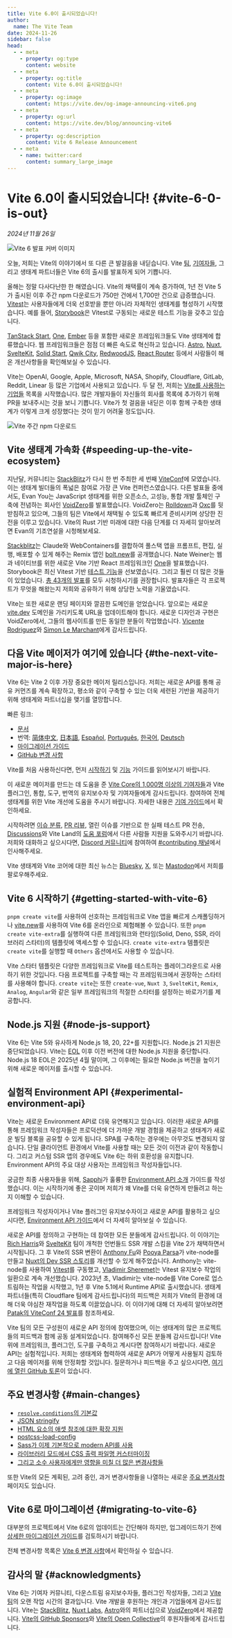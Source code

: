 ```yaml
---
title: Vite 6.0이 출시되었습니다!
author:
  name: The Vite Team
date: 2024-11-26
sidebar: false
head:
  - - meta
    - property: og:type
      content: website
  - - meta
    - property: og:title
      content: Vite 6.0이 출시되었습니다!
  - - meta
    - property: og:image
      content: https://vite.dev/og-image-announcing-vite6.png
  - - meta
    - property: og:url
      content: https://vite.dev/blog/announcing-vite6
  - - meta
    - property: og:description
      content: Vite 6 Release Announcement
  - - meta
    - name: twitter:card
      content: summary_large_image
---
```


# Vite 6.0이 출시되었습니다! {#vite-6-0-is-out}

_2024년 11월 26일_

![Vite 6 발표 커버 이미지](/og-image-announcing-vite6.png)

오늘, 저희는 Vite의 이야기에서 또 다른 큰 발걸음을 내딛습니다. Vite [팀](/team), [기여자들](https://github.com/vitejs/vite/graphs/contributors), 그리고 생태계 파트너들은 Vite 6의 출시를 발표하게 되어 기쁩니다.

올해는 정말 다사다난한 한 해였습니다. Vite의 채택률이 계속 증가하여, 1년 전 Vite 5가 출시된 이후 주간 npm 다운로드가 750만 건에서 1,700만 건으로 급증했습니다. [Vitest](https://vitest.dev)는 사용자들에게 더욱 선호받을 뿐만 아니라 자체적인 생태계를 형성하기 시작했습니다. 예를 들어, [Storybook](https://storybook.js.org)은 Vitest로 구동되는 새로운 테스트 기능을 갖추고 있습니다.

[TanStack Start](https://tanstack.com/start), [One](https://onestack.dev/), [Ember](https://emberjs.com/) 등을 포함한 새로운 프레임워크들도 Vite 생태계에 합류했습니다. 웹 프레임워크들은 점점 더 빠른 속도로 혁신하고 있습니다. [Astro](https://astro.build/), [Nuxt](https://nuxt.com/), [SvelteKit](https://kit.svelte.dev/), [Solid Start](https://www.solidjs.com/blog/introducing-solidstart), [Qwik City](https://qwik.builder.io/qwikcity/overview/), [RedwoodJS](https://redwoodjs.com/), [React Router](https://reactrouter.com/) 등에서 사람들이 해온 개선사항들을 확인해보실 수 있습니다.

Vite는 OpenAI, Google, Apple, Microsoft, NASA, Shopify, Cloudflare, GitLab, Reddit, Linear 등 많은 기업에서 사용되고 있습니다. 두 달 전, 저희는 [Vite를 사용하는 기업들](https://github.com/vitejs/companies-using-vite) 목록을 시작했습니다. 많은 개발자들이 자신들의 회사를 목록에 추가하기 위해 PR을 보내주시는 것을 보니 기쁩니다. Vite가 첫 걸음을 내딛은 이후 함께 구축한 생태계가 이렇게 크게 성장했다는 것이 믿기 어려울 정도입니다.

![Vite 주간 npm 다운로드](/vite6-npm-weekly-downloads.png)

## Vite 생태계 가속화 {#speeding-up-the-vite-ecosystem}

지난달, 커뮤니티는 [StackBlitz](https://stackblitz.com)가 다시 한 번 주최한 세 번째 [ViteConf](https://viteconf.org/24/replay)에 모였습니다. 이는 생태계 빌더들의 폭넓은 참여로 가장 큰 Vite 컨퍼런스였습니다. 다른 발표들 중에서도, Evan You는 JavaScript 생태계를 위한 오픈소스, 고성능, 통합 개발 툴체인 구축에 전념하는 회사인 [VoidZero](https://staging.voidzero.dev/posts/announcing-voidzero-inc)를 발표했습니다. VoidZero는 [Rolldown](https://rolldown.rs)과 [Oxc](https://oxc.rs)를 뒷받침하고 있으며, 그들의 팀은 Vite에서 채택될 수 있도록 빠르게 준비시키며 상당한 진전을 이루고 있습니다. Vite의 Rust 기반 미래에 대한 다음 단계를 더 자세히 알아보려면 Evan의 기조연설을 시청해보세요.

<YouTubeVideo videoId="EKvvptbTx6k?si=EZ-rFJn4pDW3tUvp" />

[Stackblitz](https://stackblitz.com)는 Claude와 WebContainers를 결합하여 풀스택 앱을 프롬프트, 편집, 실행, 배포할 수 있게 해주는 Remix 앱인 [bolt.new](https://bolt.new)를 공개했습니다. Nate Weiner는 웹과 네이티브를 위한 새로운 Vite 기반 React 프레임워크인 [One](https://onestack.dev/)을 발표했습니다. Storybook은 최신 Vitest 기반 [테스트 기능](https://youtu.be/8t5wxrFpCQY?si=PYZoWKf-45goQYDt)을 선보였습니다. 그리고 훨씬 더 많은 것들이 있었습니다. [총 43개의 발표](https://www.youtube.com/playlist?list=PLqGQbXn_GDmnObDzgjUF4Krsfl6OUKxtp)를 모두 시청하시기를 권장합니다. 발표자들은 각 프로젝트가 무엇을 해왔는지 저희와 공유하기 위해 상당한 노력을 기울였습니다.

Vite는 또한 새로운 랜딩 페이지와 깔끔한 도메인을 얻었습니다. 앞으로는 새로운 [vite.dev](https://vite.dev) 도메인을 가리키도록 URL을 업데이트해야 합니다. 새로운 디자인과 구현은 VoidZero에서, 그들의 웹사이트를 만든 동일한 분들이 작업했습니다. [Vicente Rodriguez](https://bento.me/rmoon)와 [Simon Le Marchant](https://marchantweb.com/)에게 감사드립니다.

## 다음 Vite 메이저가 여기에 있습니다 {#the-next-vite-major-is-here}

Vite 6는 Vite 2 이후 가장 중요한 메이저 릴리스입니다. 저희는 새로운 API를 통해 공유 커먼즈를 계속 확장하고, 평소와 같이 구축할 수 있는 더욱 세련된 기반을 제공하기 위해 생태계와 파트너십을 맺기를 열망합니다.

빠른 링크:

- [문서](/)
- 번역: [简体中文](https://cn.vite.dev/), [日本語](https://ja.vite.dev/), [Español](https://es.vite.dev/), [Português](https://pt.vite.dev/), [한국어](https://ko.vite.dev/), [Deutsch](https://de.vite.dev/)
- [마이그레이션 가이드](/guide/migration)
- [GitHub 변경 사항](https://github.com/vitejs/vite/blob/main/packages/vite/CHANGELOG.md#600-2024-11-26)

Vite를 처음 사용하신다면, 먼저 [시작하기](/guide/) 및 [기능](/guide/features) 가이드를 읽어보시기 바랍니다.

이 새로운 메이저를 만드는 데 도움을 준 [Vite Core의 1,000명 이상의 기여자들](https://github.com/vitejs/vite/graphs/contributors)과 Vite 플러그인, 통합, 도구, 번역의 유지보수자 및 기여자들에게 감사드립니다. 참여하여 전체 생태계를 위한 Vite 개선에 도움을 주시기 바랍니다. 자세한 내용은 [기여 가이드](https://github.com/vitejs/vite/blob/main/CONTRIBUTING.md)에서 확인하세요.

시작하려면 [이슈 분류](https://github.com/vitejs/vite/issues), [PR 리뷰](https://github.com/vitejs/vite/pulls), 열린 이슈를 기반으로 한 실패 테스트 PR 전송, [Discussions](https://github.com/vitejs/vite/discussions)와 Vite Land의 [도움 포럼](https://discord.com/channels/804011606160703521/1019670660856942652)에서 다른 사람들 지원을 도와주시기 바랍니다. 저희와 대화하고 싶으시다면, [Discord 커뮤니티](http://chat.vite.dev/)에 참여하여 [#contributing 채널](https://discord.com/channels/804011606160703521/804439875226173480)에서 인사해주세요.

Vite 생태계와 Vite 코어에 대한 최신 뉴스는 [Bluesky](https://bsky.app/profile/vite.dev), [X](https://twitter.com/vite_js), 또는 [Mastodon](https://webtoo.ls/@vite)에서 저희를 팔로우해주세요.

## Vite 6 시작하기 {#getting-started-with-vite-6}

`pnpm create vite`를 사용하여 선호하는 프레임워크로 Vite 앱을 빠르게 스캐폴딩하거나 [vite.new](https://vite.new)를 사용하여 Vite 6를 온라인으로 체험해볼 수 있습니다. 또한 `pnpm create vite-extra`를 실행하여 다른 프레임워크와 런타임(Solid, Deno, SSR, 라이브러리 스타터)의 템플릿에 액세스할 수 있습니다. `create vite-extra` 템플릿은 `create vite`를 실행할 때 `Others` 옵션에서도 사용할 수 있습니다.

Vite 스타터 템플릿은 다양한 프레임워크로 Vite를 테스트하는 플레이그라운드로 사용하기 위한 것입니다. 다음 프로젝트를 구축할 때는 각 프레임워크에서 권장하는 스타터를 사용해야 합니다. `create vite`는 또한 `create-vue`, `Nuxt 3`, `SvelteKit`, `Remix`, `Analog`, `Angular`와 같은 일부 프레임워크의 적절한 스타터를 설정하는 바로가기를 제공합니다.

## Node.js 지원 {#node-js-support}

Vite 6는 Vite 5와 유사하게 Node.js 18, 20, 22+를 지원합니다. Node.js 21 지원은 중단되었습니다. Vite는 [EOL](https://endoflife.date/nodejs) 이후 이전 버전에 대한 Node.js 지원을 중단합니다. Node.js 18 EOL은 2025년 4월 말이며, 그 이후에는 필요한 Node.js 버전을 높이기 위해 새로운 메이저를 출시할 수 있습니다.

## 실험적 Environment API {#experimental-environment-api}

Vite는 새로운 Environment API로 더욱 유연해지고 있습니다. 이러한 새로운 API를 통해 프레임워크 작성자들은 프로덕션에 더 가까운 개발 경험을 제공하고 생태계가 새로운 빌딩 블록을 공유할 수 있게 됩니다. SPA를 구축하는 경우에는 아무것도 변경되지 않습니다. 단일 클라이언트 환경에서 Vite를 사용할 때는 모든 것이 이전과 같이 작동합니다. 그리고 커스텀 SSR 앱의 경우에도 Vite 6는 하위 호환성을 유지합니다. Environment API의 주요 대상 사용자는 프레임워크 작성자들입니다.

궁금한 최종 사용자들을 위해, [Sapphi](https://github.com/sapphi-red)가 훌륭한 [Environment API 소개](https://green.sapphi.red/blog/increasing-vites-potential-with-the-environment-api) 가이드를 작성했습니다. 이는 시작하기에 좋은 곳이며 저희가 왜 Vite를 더욱 유연하게 만들려고 하는지 이해할 수 있습니다.

프레임워크 작성자이거나 Vite 플러그인 유지보수자이고 새로운 API를 활용하고 싶으시다면, [Environment API 가이드](https://main.vite.dev/guide/api-environment)에서 더 자세히 알아보실 수 있습니다.

새로운 API를 정의하고 구현하는 데 참여한 모든 분들에게 감사드립니다. 이 이야기는 [Rich Harris](https://github.com/Rich-Harris)와 [SvelteKit](https://svelte.dev/docs/kit) 팀이 개척한 언번들드 SSR 개발 스킴을 Vite 2가 채택하면서 시작됩니다. 그 후 Vite의 SSR 변환이 [Anthony Fu](https://github.com/antfu/)와 [Pooya Parsa](https://github.com/pi0)가 vite-node를 만들고 [Nuxt의 Dev SSR 스토리](https://antfu.me/posts/dev-ssr-on-nuxt)를 개선할 수 있게 해주었습니다. Anthony는 vite-node를 사용하여 [Vitest](https://vitest.dev)를 구동했고, [Vladimir Sheremet](https://github.com/sheremet-va)는 Vitest 유지보수 작업의 일환으로 계속 개선했습니다. 2023년 초, Vladimir는 vite-node를 Vite Core로 업스트림하는 작업을 시작했고, 1년 후 Vite 5.1에서 Runtime API로 출시했습니다. 생태계 파트너들(특히 Cloudflare 팀에게 감사드립니다)의 피드백은 저희가 Vite의 환경에 대해 더욱 야심찬 재작업을 하도록 이끌었습니다. 이 이야기에 대해 더 자세히 알아보려면 [Patak의 ViteConf 24 발표](https://www.youtube.com/watch?v=WImor3HDyqU?si=EZ-rFJn4pDW3tUvp)를 참조하세요.

Vite 팀의 모든 구성원이 새로운 API 정의에 참여했으며, 이는 생태계의 많은 프로젝트들의 피드백과 함께 공동 설계되었습니다. 참여해주신 모든 분들께 감사드립니다! Vite 위에 프레임워크, 플러그인, 도구를 구축하고 계시다면 참여하시기 바랍니다. 새로운 API는 실험적입니다. 저희는 생태계와 협력하여 새로운 API가 어떻게 사용될지 검토하고 다음 메이저를 위해 안정화할 것입니다. 질문하거나 피드백을 주고 싶으시다면, [여기에 열린 GitHub 토론](https://github.com/vitejs/vite/discussions/16358)이 있습니다.

## 주요 변경사항 {#main-changes}

- [`resolve.conditions`의 기본값](/guide/migration#default-value-for-resolve-conditions)
- [JSON stringify](/guide/migration#json-stringify)
- [HTML 요소의 애셋 참조에 대한 확장 지원](/guide/migration#extended-support-of-asset-references-in-html-elements)
- [postcss-load-config](/guide/migration#postcss-load-config)
- [Sass가 이제 기본적으로 modern API를 사용](/guide/migration#sass-now-uses-modern-api-by-default)
- [라이브러리 모드에서 CSS 출력 파일명 커스터마이징](/guide/migration#customize-css-output-file-name-in-library-mode)
- [그리고 소수 사용자에게만 영향을 미칠 더 많은 변경사항들](/guide/migration#advanced)

또한 Vite의 모든 계획된, 고려 중인, 과거 변경사항들을 나열하는 새로운 [주요 변경사항](/changes/) 페이지도 있습니다.

## Vite 6로 마이그레이션 {#migrating-to-vite-6}

대부분의 프로젝트에서 Vite 6로의 업데이트는 간단해야 하지만, 업그레이드하기 전에 [상세한 마이그레이션 가이드](/guide/migration)를 검토하시기 바랍니다.

전체 변경사항 목록은 [Vite 6 변경 사항](https://github.com/vitejs/vite/blob/main/packages/vite/CHANGELOG.md#500-2024-11-26)에서 확인하실 수 있습니다.

## 감사의 말 {#acknowledgments}

Vite 6는 기여자 커뮤니티, 다운스트림 유지보수자들, 플러그인 작성자들, 그리고 [Vite 팀](/team)의 오랜 작업 시간의 결과입니다. Vite 개발을 후원하는 개인과 기업들에게 감사드립니다. Vite는 [StackBlitz](https://stackblitz.com/), [Nuxt Labs](https://nuxtlabs.com/), [Astro](https://astro.build)와의 파트너십으로 [VoidZero](https://voidzero.dev)에서 제공합니다. [Vite의 GitHub Sponsors](https://github.com/sponsors/vitejs)와 [Vite의 Open Collective](https://opencollective.com/vite)의 후원자들에게 감사드립니다.